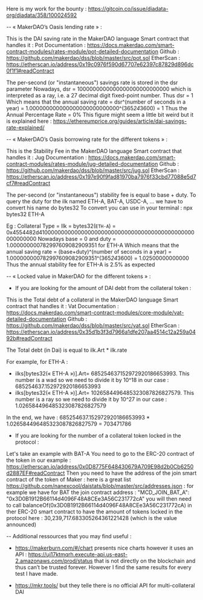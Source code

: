 Here is my work for the bounty : https://gitcoin.co/issue/diadata-org/diadata/358/100024592

-- « MakerDAO’s Oasis lending rate » :

This is the DAI saving rate in the MakerDAO language
Smart contract that handles it : Pot
Documentation : https://docs.makerdao.com/smart-contract-modules/rates-module/pot-detailed-documentation
Github : https://github.com/makerdao/dss/blob/master/src/pot.sol
EtherScan : https://etherscan.io/address/0x19c0976f590d67707e62397c87829d896dc0f1f1#readContract

The per-second (or "instantaneous") savings rate is stored in the dsr parameter
Nowadays, dsr = 1000000000000000000000000000  which is interpreted as a ray, i.e. a 27 decimal digit fixed-point number. Thus dsr = 1
Which means that the annual saving rate = dsr^(number of seconds in a year) = 1.000000000000000000000000000^(365*24*3600) = 1
Thus the Annual Percentage Rate = 0% 
This figure might seem a little bit weird but it is explained here : https://ethereumprice.org/guides/article/dai-savings-rate-explained/


-- « MakerDAO’s Oasis borrowing rate for the different tokens » :

This is the Stability Fee in the MakerDAO language
Smart contract that handles it : Jug
Documentation : https://docs.makerdao.com/smart-contract-modules/rates-module/jug-detailed-documentation
Github : https://github.com/makerdao/dss/blob/master/src/jug.sol
EtherScan : https://etherscan.io/address/0x197e90f9fad81970ba7976f33cbd77088e5d7cf7#readContract

The per-second (or "instantaneous") stability fee is equal to base + duty.
To query the duty for the ilk named ETH-A, BAT-A, USDC-A, … we have to convert his name do bytes32
To convert you can use in your terminal : npx bytes32 ETH-A

Eg : Collateral Type = Ilk = bytes32(`ETH-A`) = 0x4554482d41000000000000000000000000000000000000000000000000000000
Nowadays base = 0 and duty = 1.000000000782997609082909351 for ETH-A
Which means that the annual saving rate = (base+duty)^(number of seconds in a year) = 1.000000000782997609082909351^(365*24*3600) = 1.02500000000000
Thus the annual stability fee for ETH-A is 2.5% as expected


-- « Locked value in MakerDAO for the different tokens » :

  - If you are looking for the amount of DAI debt from the collateral token :
  
This is the Total debt of a collateral in the MakerDAO language
Smart contract that handles it : Vat
Documentation : https://docs.makerdao.com/smart-contract-modules/core-module/vat-detailed-documentation
Github : https://github.com/makerdao/dss/blob/master/src/vat.sol
EtherScan : https://etherscan.io/address/0x35d1b3f3d7966a1dfe207aa4514c12a259a0492b#readContract

The Total debt (in Dai) is equal to ilk.Art * ilk.rate

For example, for ETH-A :
- ilks[bytes32(« ETH-A »)].Art= 685254637152972920186653993. This number is a wad so we need to divide it by 10^18 in our case : 685254637.152972920186653993
- ilks[bytes32(« ETH-A »)].Art= 1026584496485323087826827579. This number is a ray so we need to divide it by 10^27 in our case : 1.026584496485323087826827579

In the end, we have : 685254637.152972920186653993 * 1.026584496485323087826827579 = 703471786


  - If you are looking for the number of a collateral token locked in the protocol :
  
Let's take an example with BAT-A
You need to go to the ERC-20 contract of the token in our example : https://etherscan.io/address/0x0D8775F648430679A709E98d2b0Cb6250d2887EF#readContract
Then you need to have the address of the join smart contract of the token of Maker : here is a great list
https://github.com/nanexcool/daistats/blob/master/src/addresses.json : for example we have for BAT the join contract address :  "MCD_JOIN_BAT_A": "0x3D0B1912B66114d4096F48A8CEe3A56C231772cA"
you will then need to call balanceOf(0x3D0B1912B66114d4096F48A8CEe3A56C231772cA) in ther ERC-20 smart contract to have the amount of tokens locked in the protocol here :  30,239,717.683305264361221428 (which is the value announced)

-- Additional ressources that you may find useful :

- https://makerburn.com/#/chart presents nice charts however it uses an API : https://uj17ktmqrh.execute-api.us-east-2.amazonaws.com/prod/status that is not directly on the blockchain and thus can’t be trusted forever. However I find the same results for every test I have made.

- https://mkr.tools/ but they telle there is no official API for multi-collateral DAI


